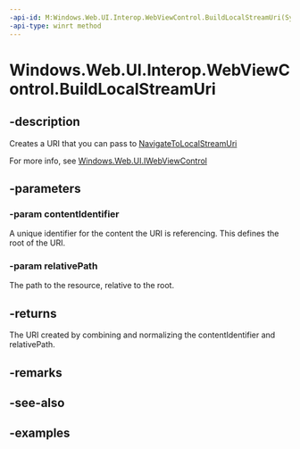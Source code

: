 ```yaml
---
-api-id: M:Windows.Web.UI.Interop.WebViewControl.BuildLocalStreamUri(System.String,System.String)
-api-type: winrt method
---
```


<!-- Method syntax.
public Uri WebViewControl.BuildLocalStreamUri(String contentIdentifier, String relativePath)
-->

# Windows.Web.UI.Interop.WebViewControl.BuildLocalStreamUri

## -description

Creates a URI that you can pass to [NavigateToLocalStreamUri](../windows.web.ui/iwebviewcontrol_navigatetolocalstreamuri_1538250901.md)

For more info, see [Windows.Web.UI.IWebViewControl](../windows.web.ui/iwebviewcontrol.md)

## -parameters

### -param contentIdentifier

A unique identifier for the content the URI is referencing. This defines the root of the URI.

### -param relativePath

The path to the resource, relative to the root.

## -returns

The URI created by combining and normalizing the contentIdentifier and relativePath.

## -remarks

## -see-also

## -examples

